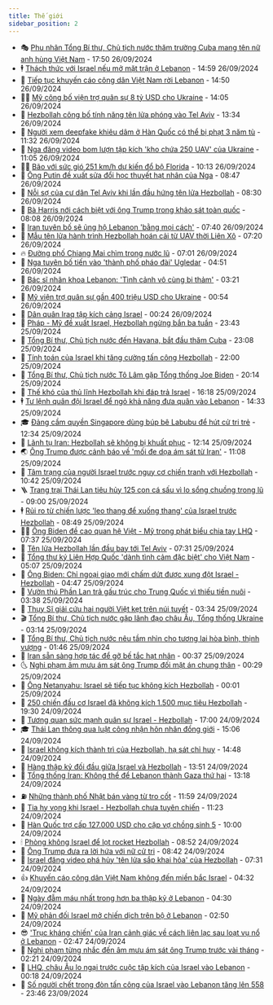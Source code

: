 ```yaml
---
title: Thế giới
sidebar_position: 2
---
```


<!-- vnexpress-the-gioi:START -->
- 🎭 [Phu nhân Tổng Bí thư, Chủ tịch nước thăm trường Cuba mang tên nữ anh hùng Việt Nam](https://vnexpress.net/phu-nhan-tong-bi-thu-chu-tich-nuoc-tham-truong-cuba-mang-ten-nu-anh-hung-viet-nam-4797502.html) - 17:50 26/09/2024
- 🕴 [Thách thức với Israel nếu mở mặt trận ở Lebanon](https://vnexpress.net/thach-thuc-voi-israel-neu-mo-mat-tran-o-lebanon-4796688.html) - 14:59 26/09/2024
- 🤭 [Tiếp tục khuyến cáo công dân Việt Nam rời Lebanon](https://vnexpress.net/tiep-tuc-khuyen-cao-cong-dan-viet-nam-roi-lebanon-4797486.html) - 14:50 26/09/2024
- 🧑‍💻 [Mỹ công bố viện trợ quân sự 8 tỷ USD cho Ukraine](https://vnexpress.net/my-cong-bo-vien-tro-quan-su-8-ty-usd-cho-ukraine-4797475.html) - 14:05 26/09/2024
- 🦏 [Hezbollah công bố tính năng tên lửa phóng vào Tel Aviv](https://vnexpress.net/hezbollah-cong-bo-tinh-nang-ten-lua-phong-vao-tel-aviv-4797354.html) - 13:34 26/09/2024
- 🦒 [Người xem deepfake khiêu dâm ở Hàn Quốc có thể bị phạt 3 năm tù](https://vnexpress.net/nguoi-xem-deepfake-khieu-dam-o-han-quoc-co-the-bi-phat-3-nam-tu-4797445.html) - 11:32 26/09/2024
- 🌈 [Nga đăng video bom lượn tập kích &#39;kho chứa 250 UAV&#39; của Ukraine](https://vnexpress.net/nga-dang-video-bom-luon-tap-kich-kho-chua-250-uav-cua-ukraine-4797428.html) - 11:05 26/09/2024
- 🧑‍🏫 [Bão với sức gió 251 km/h dự kiến đổ bộ Florida](https://vnexpress.net/bao-voi-suc-gio-251-km-h-du-kien-do-bo-florida-4797362.html) - 10:13 26/09/2024
- 🐲 [Ông Putin đề xuất sửa đổi học thuyết hạt nhân của Nga](https://vnexpress.net/ong-putin-de-xuat-sua-doi-hoc-thuyet-hat-nhan-cua-nga-4797213.html) - 08:47 26/09/2024
- 🦒 [Nỗi sợ của cư dân Tel Aviv khi lần đầu hứng tên lửa Hezbollah](https://vnexpress.net/noi-so-cua-cu-dan-tel-aviv-khi-lan-dau-hung-ten-lua-hezbollah-4797154.html) - 08:30 26/09/2024
- 🐻 [Bà Harris nới cách biệt với ông Trump trong khảo sát toàn quốc](https://vnexpress.net/ba-harris-noi-cach-biet-voi-ong-trump-trong-khao-sat-toan-quoc-4797116.html) - 08:08 26/09/2024
- 🚀 [Iran tuyên bố sẽ ủng hộ Lebanon &#39;bằng mọi cách&#39;](https://vnexpress.net/iran-tuyen-bo-se-ung-ho-lebanon-bang-moi-cach-4797108.html) - 07:40 26/09/2024
- 🥰 [Mẫu tên lửa hành trình Hezbollah hoán cải từ UAV thời Liên Xô](https://vnexpress.net/mau-ten-lua-hanh-trinh-hezbollah-hoan-cai-tu-uav-thoi-lien-xo-4796282.html) - 07:20 26/09/2024
- 🔥 [Đường phố Chiang Mai chìm trong nước lũ](https://vnexpress.net/duong-pho-chiang-mai-chim-trong-nuoc-lu-4797200.html) - 07:01 26/09/2024
- 🥳 [Nga tuyên bố tiến vào &#39;thành phố pháo đài&#39; Ugledar](https://vnexpress.net/nga-tuyen-bo-tien-vao-thanh-pho-phao-dai-ugledar-4797221.html) - 04:51 26/09/2024
- 💼 [Bác sĩ nhãn khoa Lebanon: &#39;Tình cảnh vô cùng bi thảm&#39;](https://vnexpress.net/bac-si-nhan-khoa-lebanon-tinh-canh-vo-cung-bi-tham-4797124.html) - 03:21 26/09/2024
- 🤡 [Mỹ viện trợ quân sự gần 400 triệu USD cho Ukraine](https://vnexpress.net/my-vien-tro-quan-su-gan-400-trieu-usd-cho-ukraine-4797109.html) - 00:54 26/09/2024
- 🌁 [Dân quân Iraq tập kích cảng Israel](https://vnexpress.net/dan-quan-iraq-tap-kich-cang-israel-4797095.html) - 00:24 26/09/2024
- 🤩 [Pháp - Mỹ đề xuất Israel, Hezbollah ngừng bắn ba tuần](https://vnexpress.net/phap-my-de-xuat-israel-hezbollah-ngung-ban-ba-tuan-4797093.html) - 23:43 25/09/2024
- 🎉 [Tổng Bí thư, Chủ tịch nước đến Havana, bắt đầu thăm Cuba](https://vnexpress.net/tong-bi-thu-chu-tich-nuoc-den-havana-bat-dau-tham-cuba-4797047.html) - 23:08 25/09/2024
- 🎉 [Tính toán của Israel khi tăng cường tấn công Hezbollah](https://vnexpress.net/tinh-toan-cua-israel-khi-tang-cuong-tan-cong-hezbollah-4796741.html) - 22:00 25/09/2024
- 🌁 [Tổng Bí thư, Chủ tịch nước Tô Lâm gặp Tổng thống Joe Biden](https://vnexpress.net/tong-bi-thu-chu-tich-nuoc-to-lam-gap-tong-thong-joe-biden-4797085.html) - 20:14 25/09/2024
- 🌊 [Thế khó của thủ lĩnh Hezbollah khi đáp trả Israel](https://vnexpress.net/the-kho-cua-thu-linh-hezbollah-khi-dap-tra-israel-4796243.html) - 16:18 25/09/2024
- 🕴 [Tư lệnh quân đội Israel để ngỏ khả năng đưa quân vào Lebanon](https://vnexpress.net/tu-lenh-quan-doi-israel-de-ngo-kha-nang-dua-quan-vao-lebanon-4797055.html) - 14:33 25/09/2024
- 🎓 [Đảng cầm quyền Singapore dùng búp bê Labubu để hút cử tri trẻ](https://vnexpress.net/dang-cam-quyen-singapore-dung-bup-be-labubu-de-hut-cu-tri-tre-4797039.html) - 12:34 25/09/2024
- 🦩 [Lãnh tụ Iran: Hezbollah sẽ không bị khuất phục](https://vnexpress.net/lanh-tu-iran-hezbollah-se-khong-bi-khuat-phuc-4797033.html) - 12:14 25/09/2024
- 🌏 [Ông Trump được cảnh báo về &#39;mối đe dọa ám sát từ Iran&#39;](https://vnexpress.net/ong-trump-duoc-canh-bao-ve-moi-de-doa-am-sat-tu-iran-4796911.html) - 11:08 25/09/2024
- 🌋 [Tâm trạng của người Israel trước nguy cơ chiến tranh với Hezbollah](https://vnexpress.net/tam-trang-cua-nguoi-israel-truoc-nguy-co-chien-tranh-voi-hezbollah-4796277.html) - 10:42 25/09/2024
- 🪜 [Trang trại Thái Lan tiêu hủy 125 con cá sấu vì lo sổng chuồng trong lũ](https://vnexpress.net/trang-trai-thai-lan-tieu-huy-125-con-ca-sau-vi-lo-song-chuong-trong-lu-4796904.html) - 09:00 25/09/2024
- 🕴 [Rủi ro từ chiến lược &#39;leo thang để xuống thang&#39; của Israel trước Hezbollah](https://vnexpress.net/rui-ro-tu-chien-luoc-leo-thang-de-xuong-thang-cua-israel-truoc-hezbollah-4796260.html) - 08:49 25/09/2024
- 🧑‍🏫 [Ông Biden đề cao quan hệ Việt - Mỹ trong phát biểu chia tay LHQ](https://vnexpress.net/ong-biden-de-cao-quan-he-viet-my-trong-phat-bieu-chia-tay-lhq-4796891.html) - 07:37 25/09/2024
- 🌮 [Tên lửa Hezbollah lần đầu bay tới Tel Aviv](https://vnexpress.net/ten-lua-hezbollah-lan-dau-bay-toi-tel-aviv-4796913.html) - 07:31 25/09/2024
- 🚦 [Tổng thư ký Liên Hợp Quốc &#39;dành tình cảm đặc biệt&#39; cho Việt Nam](https://vnexpress.net/tong-thu-ky-lien-hop-quoc-danh-tinh-cam-dac-biet-cho-viet-nam-4796828.html) - 05:07 25/09/2024
- 💫 [Ông Biden: Chỉ ngoại giao mới chấm dứt được xung đột Israel - Hezbollah](https://vnexpress.net/ong-biden-chi-ngoai-giao-moi-cham-dut-duoc-xung-dot-israel-hezbollah-4796708.html) - 04:47 25/09/2024
- 🤡 [Vườn thú Phần Lan trả gấu trúc cho Trung Quốc vì thiếu tiền nuôi](https://vnexpress.net/vuon-thu-phan-lan-tra-gau-truc-cho-trung-quoc-vi-thieu-tien-nuoi-4796712.html) - 03:38 25/09/2024
- 🦣 [Thụy Sĩ giải cứu hai người Việt kẹt trên núi tuyết](https://vnexpress.net/thuy-si-giai-cuu-hai-nguoi-viet-ket-tren-nui-tuyet-4796735.html) - 03:34 25/09/2024
- 🎬 [Tổng Bí thư, Chủ tịch nước gặp lãnh đạo châu Âu, Tổng thống Ukraine](https://vnexpress.net/tong-bi-thu-chu-tich-nuoc-gap-lanh-dao-chau-au-tong-thong-ukraine-4796753.html) - 03:14 25/09/2024
- 🎉 [Tổng Bí thư, Chủ tịch nước nêu tầm nhìn cho tương lai hòa bình, thịnh vượng](https://vnexpress.net/tong-bi-thu-chu-tich-nuoc-neu-tam-nhin-cho-tuong-lai-hoa-binh-thinh-vuong-4796687.html) - 01:46 25/09/2024
- 🎡 [Iran sẵn sàng hợp tác để gỡ bế tắc hạt nhân](https://vnexpress.net/iran-san-sang-hop-tac-de-go-be-tac-hat-nhan-4796690.html) - 00:37 25/09/2024
- 🌜 [Nghi phạm âm mưu ám sát ông Trump đối mặt án chung thân](https://vnexpress.net/nghi-pham-am-muu-am-sat-ong-trump-doi-mat-an-chung-than-4796689.html) - 00:29 25/09/2024
- 🎡 [Ông Netanyahu: Israel sẽ tiếp tục không kích Hezbollah](https://vnexpress.net/ong-netanyahu-israel-se-tiep-tuc-khong-kich-hezbollah-4796684.html) - 00:01 25/09/2024
- 🤗 [250 chiến đấu cơ Israel đã không kích 1.500 mục tiêu Hezbollah](https://vnexpress.net/250-chien-dau-co-israel-da-khong-kich-1-500-muc-tieu-hezbollah-4796671.html) - 19:30 24/09/2024
- 🦩 [Tương quan sức mạnh quân sự Israel - Hezbollah](https://vnexpress.net/tuong-quan-suc-manh-quan-su-israel-hezbollah-4796573.html) - 17:00 24/09/2024
- 🎓 [Thái Lan thông qua luật công nhận hôn nhân đồng giới](https://vnexpress.net/thai-lan-thong-qua-luat-cong-nhan-hon-nhan-dong-gioi-4796650.html) - 15:06 24/09/2024
- 🌁 [Israel không kích thành trì của Hezbollah, hạ sát chỉ huy](https://vnexpress.net/israel-khong-kich-thanh-tri-cua-hezbollah-ha-sat-chi-huy-4796637.html) - 14:48 24/09/2024
- 🤩 [Hàng thập kỷ đối đầu giữa Israel và Hezbollah](https://vnexpress.net/hang-thap-ky-doi-dau-giua-israel-va-hezbollah-4796196.html) - 13:51 24/09/2024
- 👹 [Tổng thống Iran: Không thể để Lebanon thành Gaza thứ hai](https://vnexpress.net/tong-thong-iran-khong-the-de-lebanon-thanh-gaza-thu-hai-4796619.html) - 13:18 24/09/2024
- ⛽️ [Những thành phố Nhật bán vàng từ tro cốt](https://vnexpress.net/nhung-thanh-pho-nhat-ban-vang-tu-tro-cot-4796501.html) - 11:59 24/09/2024
- 🚀 [Tia hy vọng khi Israel - Hezbollah chưa tuyên chiến](https://vnexpress.net/tia-hy-vong-khi-israel-hezbollah-chua-tuyen-chien-4796286.html) - 11:23 24/09/2024
- 🎡 [Hàn Quốc trợ cấp 127.000 USD cho cặp vợ chồng sinh 5](https://vnexpress.net/han-quoc-tro-cap-127-000-usd-cho-cap-vo-chong-sinh-5-4796526.html) - 10:00 24/09/2024
- 🕯 [Phòng không Israel để lọt rocket Hezbollah](https://vnexpress.net/phong-khong-israel-de-lot-rocket-hezbollah-4796495.html) - 08:52 24/09/2024
- 🐻 [Ông Trump đưa ra lời hứa với nữ cử tri](https://vnexpress.net/ong-trump-dua-ra-loi-hua-voi-nu-cu-tri-4796500.html) - 08:42 24/09/2024
- 🚦 [Israel đăng video phá hủy &#39;tên lửa sắp khai hỏa&#39; của Hezbollah](https://vnexpress.net/israel-dang-video-pha-huy-ten-lua-sap-khai-hoa-cua-hezbollah-4796382.html) - 07:31 24/09/2024
- 👍 [Khuyến cáo công dân Việt Nam không đến miền bắc Israel](https://vnexpress.net/khuyen-cao-cong-dan-viet-nam-khong-den-mien-bac-israel-4796368.html) - 04:32 24/09/2024
- 🚀 [Ngày đẫm máu nhất trong hơn ba thập kỷ ở Lebanon](https://vnexpress.net/ngay-dam-mau-nhat-trong-hon-ba-thap-ky-o-lebanon-4796250.html) - 04:30 24/09/2024
- 🌮 [Mỹ phản đối Israel mở chiến dịch trên bộ ở Lebanon](https://vnexpress.net/my-phan-doi-israel-mo-chien-dich-tren-bo-o-lebanon-4796271.html) - 02:50 24/09/2024
- 😎 [&#39;Trục kháng chiến&#39; của Iran cảnh giác về cách liên lạc sau loạt vụ nổ ở Lebanon](https://vnexpress.net/truc-khang-chien-cua-iran-canh-giac-ve-cach-lien-lac-sau-loat-vu-no-o-lebanon-4795799.html) - 02:47 24/09/2024
- 🐲 [Nghi phạm từng nhắc đến âm mưu ám sát ông Trump trước vài tháng](https://vnexpress.net/nghi-pham-tung-nhac-den-am-muu-am-sat-ong-trump-truoc-vai-thang-4796240.html) - 02:21 24/09/2024
- 💫 [LHQ, châu Âu lo ngại trước cuộc tập kích của Israel vào Lebanon](https://vnexpress.net/lhq-chau-au-lo-ngai-truoc-cuoc-tap-kich-cua-israel-vao-lebanon-4796232.html) - 00:18 24/09/2024
- 👀 [Số người chết trong đòn tấn công của Israel vào Lebanon tăng lên 558](https://vnexpress.net/so-nguoi-chet-trong-don-tan-cong-cua-israel-vao-lebanon-tang-len-558-4796226.html) - 23:46 23/09/2024<!-- vnexpress-the-gioi:END -->